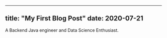 
---
title: "My First Blog Post"
date: 2020-07-21
---
A Backend Java engineer and Data Science Enthusiast. 
